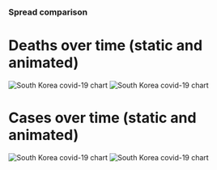 ### Spread comparison 
# Deaths over time (static and animated)
![South Korea covid-19 chart](https://raw.githubusercontent.com/madlag/coronavirus_study/master/notebooks/graphs/2020-03-20/countries/South_Korea/2020-03-20_South_Korea_deaths.png "South Korea covid-19 chart")
![South Korea covid-19 chart](https://raw.githubusercontent.com/madlag/coronavirus_study/master/notebooks/graphs/2020-03-20/countries/South_Korea/2020-03-20_South_Korea_deaths.gif "South Korea covid-19 chart")

# Cases over time (static and animated)
![South Korea covid-19 chart](https://raw.githubusercontent.com/madlag/coronavirus_study/master/notebooks/graphs/2020-03-20/countries/South_Korea/2020-03-20_South_Korea_cases.png "South Korea covid-19 chart")
![South Korea covid-19 chart](https://raw.githubusercontent.com/madlag/coronavirus_study/master/notebooks/graphs/2020-03-20/countries/South_Korea/2020-03-20_South_Korea_cases.gif "South Korea covid-19 chart")